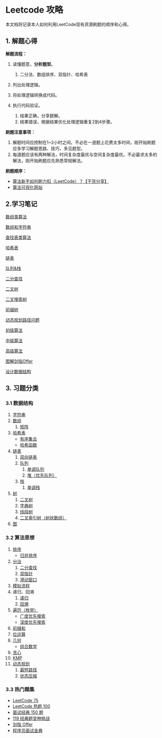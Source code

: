 # Leetcode 攻略

本文档将记录本人如何利用LeetCode现有资源刷题的顺序和心得。

## 1. 解题心得

**解题流程：**

1. 读懂题意，**分析题型**。

    1. 二分法、数组排序、双指针、哈希表
2. 列出处理逻辑。
3. 将处理逻辑转换成代码。
4. 执行代码验证。
    1. 结果正确，分享题解。
    2. 结果错误，根据结果优化处理逻辑重复2到4步骤。


**刷题注意事项：**

1. 解题时间应控制在1~2小时之间。不必在一道题上花费太多时间，刚开始刷题应多学习解题思路、技巧、多见题型。
2. 每道题应该有两种解法，时间复杂度最优与空间复杂度最优。不必最求太多的解法，刚开始刷题应先熟悉常规解法。

**刷题顺序：**

- [算法新手如何刷力扣（LeetCode）？【干货分享】](https://github.com/liweiwei1419/LeetCode-Solutions-in-Good-Style)
- [算法可视化网站](https://www.cs.usfca.edu/~galles/visualization/Algorithms.html)



## 2.学习笔记

[数组类算法](https://leetcode.cn/leetbook/detail/all-about-array/)

[数组和字符串](https://leetcode.cn/leetbook/detail/array-and-string/)

[查找表类算法](https://leetcode.cn/leetbook/detail/all-about-lockup-table/)

[哈希表](https://leetcode.cn/leetbook/detail/hash-table/)

[链表](https://leetcode.cn/leetbook/detail/linked-list/)

[队列&栈](https://leetcode.cn/leetbook/detail/queue-stack/)

[二分查找](https://leetcode.cn/leetbook/detail/binary-search/)

[二叉树](https://leetcode.cn/leetbook/detail/data-structure-binary-tree/)

[二叉搜索树](https://leetcode.cn/leetbook/detail/introduction-to-data-structure-binary-search-tree/)

[前缀树](https://leetcode.cn/leetbook/detail/trie/)

[动态规划路径问题](https://leetcode.cn/leetbook/detail/path-problems-in-dynamic-programming/)

[初级算法](https://leetcode.cn/leetbook/detail/top-interview-questions-easy/)

[中级算法](https://leetcode.cn/leetbook/detail/top-interview-questions-medium/)

[高级算法](https://leetcode.cn/leetbook/detail/top-interview-questions-hard/)

[图解剑指Offer](https://leetcode.cn/leetbook/detail/illustration-of-algorithm/)

[设计数据结构](https://leetcode.cn/leetbook/detail/designing-data-structures/)



## 3. 习题分类

### 3.1 数据结构

1. [字符串](https://leetcode.cn/tag/string/problemset/)
2. [数组](https://leetcode.cn/tag/array/problemset/)
   1. [矩阵](https://leetcode.cn/tag/matrix/problemset/)
3. [哈希表](https://leetcode.cn/leetbook/detail/hash-table/)
   - [有序集合](https://leetcode.cn/tag/ordered-set/problemset/)
   - [哈希函数](https://leetcode.cn/tag/hash-function/problemset/)
4. [链表](https://leetcode.cn/tag/linked-list/problemset/)
   1. [双向链表](https://leetcode.cn/tag/doubly-linked-list/problemset/)
   2. [队列](https://leetcode.cn/tag/queue/problemset/)
      1. [单调队列](https://leetcode.cn/tag/monotonic-queue/problemset/)
      2. [堆（优先队列）](https://leetcode.cn/tag/heap-priority-queue/problemset/)
   3. [栈](https://leetcode.cn/tag/stack/problemset/)
      1. [单调栈](https://leetcode.cn/tag/monotonic-stack/problemset/)
5. [树](https://leetcode.cn/tag/tree/problemset/)
   1. [二叉树](https://leetcode.cn/tag/binary-tree/problemset/)
   2. [字典树](https://leetcode.cn/tag/trie/problemset/)
   3. [线段树](https://leetcode.cn/tag/segment-tree/problemset/)
   4. [二叉索引树（树状数组）](https://leetcode.cn/tag/binary-indexed-tree/problemset/)
6. [图](https://leetcode.cn/tag/graph/problemset/)

### 3.2 算法思想

1. [排序](https://leetcode.cn/tag/sorting/problemset/)
   - [归并排序](https://leetcode.cn/tag/merge-sort/problemset/)
2. [分治](https://leetcode.cn/tag/divide-and-conquer/problemset/)
   1. [二分查找](https://leetcode.cn/tag/binary-search/problemset/)
   2. [双指针](https://leetcode.cn/tag/two-pointers/problemset/)
   3. [滑动窗口](https://leetcode.cn/tag/sliding-window/problemset/)
3. [模拟流程](https://leetcode.cn/tag/simulation/problemset/)
4. 递归、回溯
   1. [递归](https://leetcode.cn/tag/recursion/problemset/)
   2. [回溯](https://leetcode.cn/tag/backtracking/problemset/)
5. [遍历（枚举）](https://leetcode.cn/tag/enumeration/problemset/)
   - [广度优先搜索](https://leetcode.cn/tag/breadth-first-search/problemset/)
   - [深度优先搜索](https://leetcode.cn/tag/depth-first-search/problemset/)
6. [前缀和](https://leetcode.cn/tag/prefix-sum/problemset/)
7. [位运算](https://leetcode.cn/tag/bit-manipulation/problemset/)
8. [几何](https://leetcode.cn/tag/geometry/problemset/)
   - [组合数学](https://leetcode.cn/tag/combinatorics/problemset/)
9. [贪心](https://leetcode.cn/tag/greedy/problemset/)
10. [KMP](https://leetcode.cn/tag/string-matching/problemset/)
11. [动态规划](https://leetcode.cn/tag/dynamic-programming/problemset/)
    1. [最短路径](https://leetcode.cn/tag/shortest-path/problemset/)
    2. [状态压缩](https://leetcode.cn/tag/bitmask/problemset/)



### 3.3 热门题集

- [LeetCode 75](https://leetcode.cn/studyplan/leetcode-75/)
- [LeetCode 热题 100](https://leetcode.cn/studyplan/top-100-liked/)
- [面试经典 150 题](https://leetcode.cn/studyplan/top-interview-150/)
- [119 经典题变种挑战](https://leetcode.cn/studyplan/coding-interviews-special/)
- [剑指 Offer](https://leetcode.cn/studyplan/coding-interviews/)
- [程序员面试金典](https://leetcode.cn/studyplan/cracking-the-coding-interview/)

